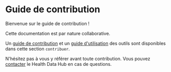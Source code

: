 # Guide de contribution
<!-- SPDX-License-Identifier: MPL-2.0 -->

Bienvenue sur le guide de contribution !

Cette documentation est par nature collaborative. 

Un [guide de contribution](../contribuer/Guide_contribution/README.md) et un [guide d'utilisation](../contribuer/Guide_utilisation_des_outils/README.md) des outils sont disponibles dans cette section `contribuer`. 

N'hésitez pas à vous y référer avant toute contribution. Vous pouvez [contacter](../contribuer/Guide_contribution/contactez_nous.md) le Health Data Hub en cas de questions. 